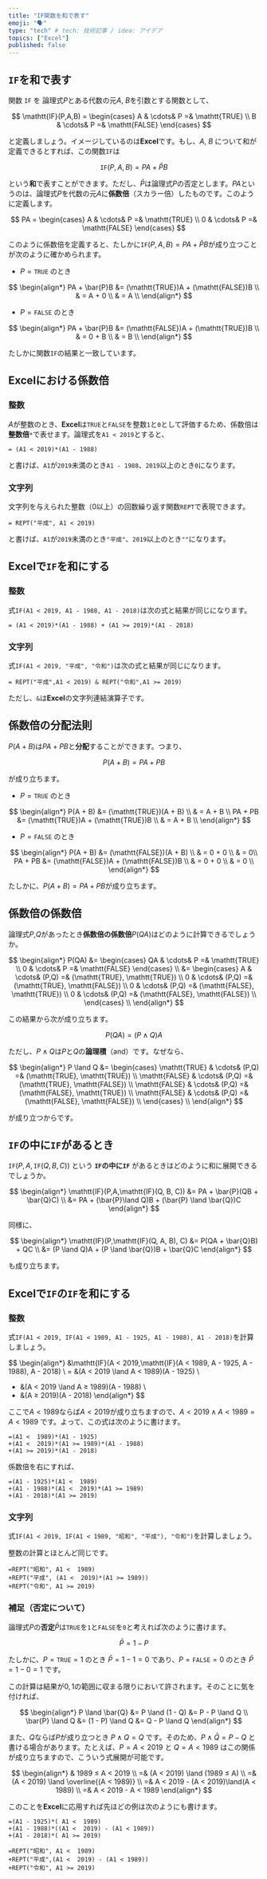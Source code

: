 ```yaml
---
title: "IF関数を和で表す"
emoji: "🗣️"
type: "tech" # tech: 技術記事 / idea: アイデア
topics: ["Excel"]
published: false
---
```


## `IF`を和で表す

関数 `IF` を 論理式$P$とある代数の元$A$, $B$を引数とする関数として、

$$
\mathtt{IF}(P,A,B) =
\begin{cases}
   A & \cdots& P =& \mathtt{TRUE} \\
   B & \cdots& P =& \mathtt{FALSE}
\end{cases}
$$

と定義しましょう。イメージしているのは**Excel**です。もし、$A$, $B$ について和が定義できるとすれば、この関数`IF`は

$$
\mathtt{IF}(P,A,B) = PA + \bar{P}B
$$

という**和**で表すことができます。ただし、$\bar{P}$は論理式$P$の否定とします。$PA$というのは、論理式$P$を代数の元$A$に**係数倍**（スカラー倍）したものです。このように定義します。

$$
PA =
\begin{cases}
   A & \cdots& P =& \mathtt{TRUE} \\
   0 & \cdots& P =& \mathtt{FALSE}
\end{cases}
$$

このように係数倍を定義すると、たしかに$\mathtt{IF}(P,A,B) = PA + \bar{P}B$が成り立つことが次のように確かめられます。

- $P = \mathtt{TRUE}$ のとき

$$
\begin{align*}
PA + \bar{P}B
&= (\mathtt{TRUE})A + (\mathtt{FALSE})B \\
& = A + 0 \\
& = A \\
\end{align*}
$$

- $P = \mathtt{FALSE}$ のとき

$$
\begin{align*}
PA + \bar{P}B
&= (\mathtt{FALSE})A + (\mathtt{TRUE})B \\
& = 0 + B \\
& = B \\
\end{align*}
$$

たしかに関数`IF`の結果と一致しています。

## Excelにおける係数倍

### 整数

$A$が整数のとき、**Excel**は`TRUE`と`FALSE`を整数`1`と`0`として評価するため、係数倍は**整数倍**`*`で表せます。論理式を`A1 < 2019`とすると、

```
= (A1 < 2019)*(A1 - 1988)
```

と書けば、`A1`が`2019`未満のとき`A1 - 1988`、`2019`以上のとき`0`になります。

### 文字列

文字列を与えられた整数（0以上）の回数繰り返す関数``REPT``で表現できます。

```
= REPT("平成", A1 < 2019)
```

と書けば、`A1`が`2019`未満のとき`"平成"`、`2019`以上のとき`""`になります。


## Excelで`IF`を和にする

### 整数

式`IF(A1 < 2019, A1 - 1988, A1 - 2018)`は次の式と結果が同じになります。

```
= (A1 < 2019)*(A1 - 1988) + (A1 >= 2019)*(A1 - 2018)
```

### 文字列

式`IF(A1 < 2019, "平成", "令和")`は次の式と結果が同じになります。


```
= REPT("平成",A1 < 2019) & REPT("令和",A1 >= 2019)
```

ただし、`&`は**Excel**の文字列連結演算子です。

## 係数倍の分配法則

$P(A + B)$は$PA + PB$と**分配**することができます。つまり、

$$
P(A + B) = PA + PB
$$

が成り立ちます。

- $P = \mathtt{TRUE}$ のとき

$$
\begin{align*}
P(A + B)
&= (\mathtt{TRUE})(A + B) \\
& = A + B \\
PA + PB
&= (\mathtt{TRUE})A + (\mathtt{TRUE})B \\
& = A + B \\
\end{align*}
$$

- $P = \mathtt{FALSE}$ のとき

$$
\begin{align*}
P(A + B)
&= (\mathtt{FALSE})(A + B) \\
& = 0 + 0 \\
& = 0\\
PA + PB
&= (\mathtt{FALSE})A + (\mathtt{FALSE})B \\
& = 0 + 0 \\
& = 0 \\
\end{align*}
$$

たしかに、$P(A + B) = PA + PB$が成り立ちます。

## 係数倍の係数倍

論理式$P$,$Q$があったとき**係数倍の係数倍**$P(QA)$はどのように計算できるでしょうか。

$$
\begin{align*}
P(QA) &=
\begin{cases}
   QA & \cdots& P =& \mathtt{TRUE} \\
   0 & \cdots& P =& \mathtt{FALSE}
\end{cases} \\
&=
\begin{cases}
   A & \cdots& (P,Q) =& (\mathtt{TRUE}, \mathtt{TRUE}) \\
   0 & \cdots& (P,Q) =& (\mathtt{TRUE}, \mathtt{FALSE}) \\
   0 & \cdots& (P,Q) =& (\mathtt{FALSE}, \mathtt{TRUE}) \\
   0 & \cdots& (P,Q) =& (\mathtt{FALSE}, \mathtt{FALSE}) \\
\end{cases} \\
\end{align*}
$$

この結果から次が成り立ちます。

$$
P(QA) = (P \land Q)A
$$

ただし、$P \land Q$は$P$と$Q$の**論理積**（and）です。なぜなら、

$$
\begin{align*}
P \land Q &=
\begin{cases}
   \mathtt{TRUE} & \cdots& (P,Q) =& (\mathtt{TRUE}, \mathtt{TRUE}) \\
   \mathtt{FALSE} & \cdots& (P,Q) =& (\mathtt{TRUE}, \mathtt{FALSE}) \\
   \mathtt{FALSE} & \cdots& (P,Q) =& (\mathtt{FALSE}, \mathtt{TRUE}) \\
   \mathtt{FALSE} & \cdots& (P,Q) =& (\mathtt{FALSE}, \mathtt{FALSE}) \\
\end{cases} \\
\end{align*}
$$

が成り立つからです。

## `IF`の中に`IF`があるとき

$\mathtt{IF}(P, A, \mathtt{IF}(Q, B, C))$ という **`IF`の中に`IF`** があるときはどのように和に展開できるでしょうか。

$$
\begin{align*}
\mathtt{IF}(P,A,\mathtt{IF}(Q, B, C))
&= PA + \bar{P}(QB + \bar{Q}C) \\
&= PA + (\bar{P}\land Q)B + (\bar{P} \land \bar{Q})C
\end{align*}
$$

同様に、

$$
\begin{align*}
\mathtt{IF}(P,\mathtt{IF}(Q, A, B), C)
&= P(QA + \bar{Q}B)  + QC \\
&= (P \land Q)A + (P \land \bar{Q})B + \bar{Q}C
\end{align*}
$$

も成り立ちます。

## Excelで`IF`の`IF`を和にする

### 整数

式`IF(A1 < 2019, IF(A1 < 1989, A1 - 1925, A1 - 1988), A1 - 2018)`を計算しましょう。

$$
\begin{align*}
&\mathtt{IF}(A < 2019,\mathtt{IF}(A < 1989, A - 1925, A - 1988), A - 2018) \\
= &(A < 2019 \land A < 1989)(A - 1925) \\
+ &(A < 2019 \land A ≥ 1989)(A - 1988) \\
+ &(A ≥ 2019)(A - 2018) 
\end{align*}
$$

ここで$A < 1989$ならば$A < 2019$が成り立ちますので、$A < 2019 \land A < 1989 = A < 1989$ です。よって、この式は次のように書けます。

```
=(A1 <  1989)*(A1 - 1925)
+(A1 <  2019)*(A1 >= 1989)*(A1 - 1988)
+(A1 >= 2019)*(A1 - 2018)
```

係数倍を右にすれば、

```
=(A1 - 1925)*(A1 <  1989)
+(A1 - 1988)*(A1 <  2019)*(A1 >= 1989)
+(A1 - 2018)*(A1 >= 2019)
```

### 文字列

式`IF(A1 < 2019, IF(A1 < 1989, "昭和", "平成"), "令和")`を計算しましょう。

整数の計算とほとんど同じです。

```
=REPT("昭和", A1 <  1989)
+REPT("平成", (A1 <  2019)*(A1 >= 1989))
+REPT("令和", A1 >= 2019)
```

### 補足（否定について）

論理式$P$の**否定**$\bar{P}$は`TRUE`を`1`と`FALSE`を`0`と考えれば次のように書けます。

$$
\bar{P} = 1 - P
$$

たしかに、$P = \mathtt{TRUE} = 1$ のとき $\bar{P} = 1 - 1 = 0$ であり、$P = \mathtt{FALSE} = 0$ のとき $\bar{P} = 1 - 0 = 1$ です。

この計算は結果が$0, 1$の範囲に収まる限りにおいて許されます。そのことに気を付ければ、

$$
\begin{align*}
P \land \bar{Q} &= P \land (1 - Q) &= P - P \land Q \\ 
\bar{P} \land Q &= (1 - P) \land Q &= Q - P \land Q 
\end{align*}
$$

また、$Q$ならば$P$が成り立つとき $P \land Q = Q$ です。そのため、$P \land \bar{Q} = P - Q$ と書ける場合があります。たとえば、$P = A < 2019$ と $Q = A < 1989$ はこの関係が成り立ちますので、こういう式展開が可能です。

$$
\begin{align*}
& 1989 ≤ A < 2019 \\
=& (A < 2019) \land (1989 ≤ A) \\
=& (A < 2019) \land \overline{(A < 1989)} \\
=& A < 2019 - (A < 2019)\land(A < 1989) \\
=& A < 2019 - A < 1989
\end{align*}
$$

このことを**Excel**に応用すれば先ほどの例は次のようにも書けます。

```
=(A1 - 1925)*( A1 <  1989)
+(A1 - 1988)*((A1 <  2019) - (A1 < 1989))
+(A1 - 2018)*( A1 >= 2019)
```

```
=REPT("昭和", A1 <  1989)
+REPT("平成",(A1 <  2019) - (A1 < 1989))
+REPT("令和", A1 >= 2019)
```
